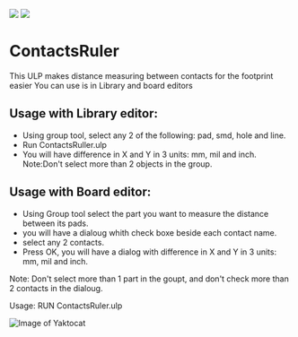 

![](https://img.shields.io/badge/Version-V.1.0-blue) ![](https://img.shields.io/badge/Tested_On-Eagle.V.9.6.2-green)

# ContactsRuler
This ULP makes distance measuring between contacts for the footprint easier
You can use is in Library and board editors 

## Usage with Library editor:

* Using group tool, select any 2 of the following: pad, smd, hole and line.
* Run ContactsRuller.ulp
* You will have difference in X and Y in 3 units: mm, mil and inch.
Note:Don't select more than 2 objects in the group.

## Usage with Board editor:
* Using Group tool select the part you want to measure the distance between its pads.
* you will have a dialoug whith check boxe beside each contact name.
* select any 2 contacts.
* Press OK, you will have a dialog with difference in X and Y in 3 units: mm, mil and inch. 

Note: Don't select more than 1 part in the goupt, and don't check more than 2 contacts in the dialoug.

Usage: RUN ContactsRuler.ulp


![Image of Yaktocat](https://github.com/yahyatawil/ContactsRuler/blob/master/ContactsRuler.gif)

